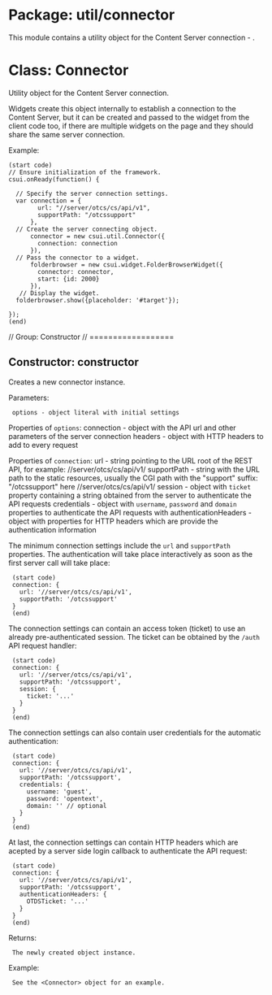  
  Package: util/connector
  =======================

  This module contains a utility object for the Content Server
  connection - <Connector>.
 


  Class: Connector
  ================

  Utility object for the Content Server connection.

  Widgets create this object internally to establish a connection to
  the Content Server, but it can be created and passed to the widget
  from the client code too, if there are multiple widgets on the page
  and they should share the same server connection.
 
  Example:

    (start code)
    // Ensure initialization of the framework.
    csui.onReady(function() {

      // Specify the server connection settings.
      var connection = {
            url: "//server/otcs/cs/api/v1",
            supportPath: "/otcssupport"
          },
      // Create the server connecting object.
          connector = new csui.util.Connector({
            connection: connection
          }),
      // Pass the connector to a widget.
          folderbrowser = new csui.widget.FolderBrowserWidget({
            connector: connector,
            start: {id: 2000}
          }),
       // Display the widget.
      folderbrowser.show({placeholder: '#target'});
      
    });
    (end)
 

// Group: Constructor
// ==================

 
   Constructor: constructor
   ------------------------
  
   Creates a new connector instance.
 
   Parameters:
   
     options - object literal with initial settings

   Properties of `options`:
       connection  - object with the API url and other parameters of
                     the server connection
       headers     - object with HTTP headers to add to every request
 
   Properties of `connection`:
     url         - string pointing to the URL root of the REST API, for example:
                   //server/otcs/cs/api/v1/
     supportPath - string with the URL path to the static resources, usually
                   the CGI path with the "support" suffix: "/otcssupport" here
                   //server/otcs/cs/api/v1/
     session     - object with `ticket` property containing a string obtained
                   from the server to authenticate the API requests
     credentials - object with `username`, `password` and `domain` properties
                   to authenticate the API requests with
     authenticationHeaders - object with properties for HTTP headers which are
                             provide the authentication information

   The minimum connection settings include the `url` and `supportPath`
   properties.  The authentication will take place interactively as soon
   as the first server call will take place:

     (start code)
     connection: {
       url: '//server/otcs/cs/api/v1',
       supportPath: '/otcssupport'
     }
     (end)

   The connection settings can contain an access token (ticket) to use
   an already pre-authenticated session.  The ticket can be obtained by
   the `/auth` API request handler:

     (start code)
     connection: {
       url: '//server/otcs/cs/api/v1',
       supportPath: '/otcssupport',
       session: {
         ticket: '...'
       }
     }
     (end)

   The connection settings can also contain user credentials for
   the automatic authentication:

     (start code)
     connection: {
       url: '//server/otcs/cs/api/v1',
       supportPath: '/otcssupport',
       credentials: {
         username: 'guest',
         password: 'opentext',
         domain: '' // optional
       }
     }
     (end)

   At last, the connection settings can contain HTTP headers which
   are acepted by a server side login callback to authenticate the
   API request:

     (start code)
     connection: {
       url: '//server/otcs/cs/api/v1',
       supportPath: '/otcssupport',
       authenticationHeaders: {
         OTDSTicket: '...'
       }
     }
     (end)

   Returns:
   
     The newly created object instance.
     
   Example:

     See the <Connector> object for an example.
 

